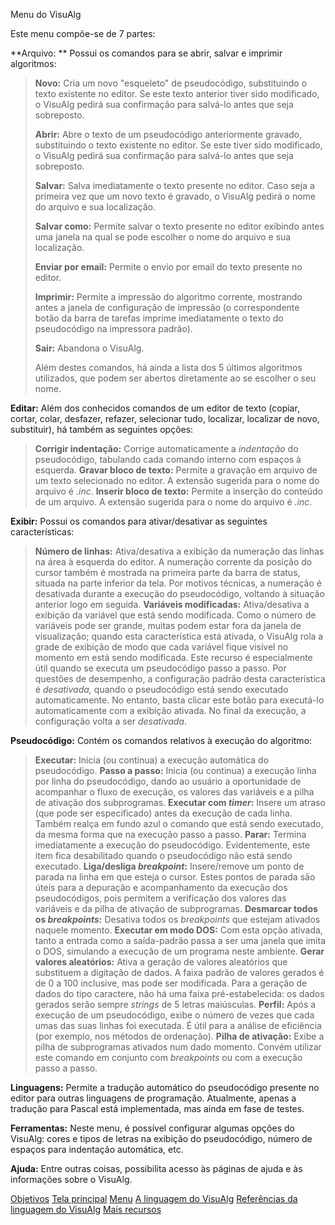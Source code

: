 Menu do VisuAlg

Este menu compõe-se de 7 partes:

**Arquivo: ** Possui os comandos para se abrir, salvar e imprimir
algoritmos:

> **Novo:** Cria um novo "esqueleto" de pseudocódigo, substituindo o
> texto existente no editor. Se este texto anterior tiver sido
> modificado, o VisuAlg pedirá sua confirmação para salvá-lo antes que
> seja sobreposto.
> 
> **Abrir:** Abre o texto de um pseudocódigo anteriormente gravado,
> substituindo o texto existente no editor. Se este tiver sido
> modificado, o VisuAlg pedirá sua confirmação para salvá-lo antes que
> seja sobreposto.
> 
> **Salvar:** Salva imediatamente o texto presente no editor. Caso seja
> a primeira vez que um novo texto é gravado, o VisuAlg pedirá o nome do
> arquivo e sua localização.
> 
> **Salvar como:** Permite salvar o texto presente no editor exibindo
> antes uma janela na qual se pode escolher o nome do arquivo e sua
> localização.
> 
> **Enviar por email:** Permite o envio por email do texto presente no
> editor.
> 
> **Imprimir:** Permite a impressão do algoritmo corrente, mostrando
> antes a janela de configuração de impressão (o correspondente botão da
> barra de tarefas imprime imediatamente o texto do pseudocódigo na
> impressora padrão).
> 
> **Sair:** Abandona o VisuAlg.
> 
> Além destes comandos, há ainda a lista dos 5 últimos algoritmos
> utilizados, que podem ser abertos diretamente ao se escolher o seu
> nome.

**Editar:** Além dos conhecidos comandos de um editor de texto (copiar,
cortar, colar, desfazer, refazer, selecionar tudo, localizar, localizar
de novo, substituir), há também as seguintes opções:

> **Corrigir indentação:** Corrige automaticamente a *indentação* do 
> pseudocódigo, tabulando cada comando interno com espaços à esquerda.
> **Gravar bloco de texto:** Permite a gravação em arquivo de um texto
> selecionado no editor. A extensão sugerida para o nome do arquivo é
> *.inc*.
> **Inserir bloco de texto:** Permite a inserção do conteúdo de um
> arquivo. A extensão sugerida para o nome do arquivo é *.inc*.

**Exibir:** Possui os comandos para ativar/desativar as seguintes
características:

> **Número de linhas:** Ativa/desativa a exibição da numeração das
> linhas na área à esquerda do editor. A numeração corrente da posição
> do cursor também é mostrada na primeira parte da barra de status,
> situada na parte inferior da tela. Por motivos técnicas, a numeração é
> desativada durante a execução do pseudocódigo, voltando à situação
> anterior logo em seguida.
> **Variáveis modificadas:** Ativa/desativa a exibição da variável que
> está sendo modificada. Como o número de variáveis pode ser grande,
> muitas podem estar fora da janela de visualização; quando esta
> característica está ativada, o VisuAlg rola a grade de exibição de
> modo que cada variável fique visível no momento em está sendo
> modificada. Este recurso é especialmente útil quando se executa um
> pseudocódigo passo a passo. Por questões de desempenho, a configuração
> padrão desta característica é *desativada,* quando o pseudocódigo está
> sendo executado automaticamente. No entanto, basta clicar este botão
> para executá-lo automaticamente com a exibição ativada. No final da
> execução, a configuração volta a ser *desativada*.

**Pseudocódigo:** Contém os comandos relativos à execução do algoritmo:

> **Executar:** Inicia (ou continua) a execução automática do
> pseudocódigo.
> **Passo a passo:** Inicia (ou continua) a execução linha por linha do
> pseudocódigo, dando ao usuário a oportunidade de acompanhar o fluxo de
> execução, os valores das variáveis e a pilha de ativação dos
> subprogramas.
> **Executar com *timer*:** Insere um atraso (que pode ser especificado)
> antes da execução de cada linha. Também realça em fundo azul o comando
> que está sendo executado, da mesma forma que na execução passo a
> passo.
> **Parar:** Termina imediatamente a execução do pseudocódigo.
> Evidentemente, este item fica desabilitado quando o pseudocódigo não
> está sendo executado.
> **Liga/desliga *breakpoint*:** Insere/remove um ponto de parada na
> linha em que esteja o cursor. Estes pontos de parada são úteis para a
> depuração e acompanhamento da execução dos pseudocódigos, pois
> permitem a verificação dos valores das variáveis e da pilha de
> ativação de subprogramas.
> **Desmarcar todos os *breakpoints*:** Desativa todos os *breakpoints*
> que estejam ativados naquele momento.
> **Executar em modo DOS:** Com esta opção ativada, tanto a entrada como
> a saída-padrão passa a ser uma janela que imita o DOS, simulando a
> execução de um programa neste ambiente.
> **Gerar valores aleatórios:** Ativa a geração de valores aleatórios
> que substituem a digitação de dados. A faixa padrão de valores gerados
> é de 0 a 100 inclusive, mas pode ser modificada. Para a geração de
> dados do tipo caractere, não há uma faixa pré-estabelecida: os dados
> gerados serão sempre *strings* de 5 letras maiúsculas.
> **Perfil:** Após a execução de um pseudocódigo, exibe o número de
> vezes que cada umas das suas linhas foi executada. É útil para a
> análise de eficiência (por exemplo, nos métodos de ordenação).
> **Pilha de ativação:** Exibe a pilha de subprogramas ativados num dado
> momento. Convém utilizar este comando em conjunto com *breakpoints* ou
> com a execução passo a passo.

**Linguagens:** Permite a tradução automático do pseudocódigo presente
no editor para outras linguagens de programação. Atualmente, apenas a
tradução para Pascal está implementada, mas ainda em fase de testes.

**Ferramentas:** Neste menu, é possível configurar algumas opções do
VisuAlg: cores e tipos de letras na exibição do pseudocódigo, número de
espaços para indentação automática, etc.

**Ajuda:** Entre outras coisas, possibilita acesso às páginas de ajuda e
às informações sobre o VisuAlg.

[Objetivos](objetivos.htm.md)
[Tela principal](telaprin.htm.md)
[Menu](menu.htm.md)
[A linguagem do VisuAlg](linguagem.htm.md)
[Referências da linguagem do VisuAlg](refer.htm.md)
[Mais recursos](autocomp.htm.md)
